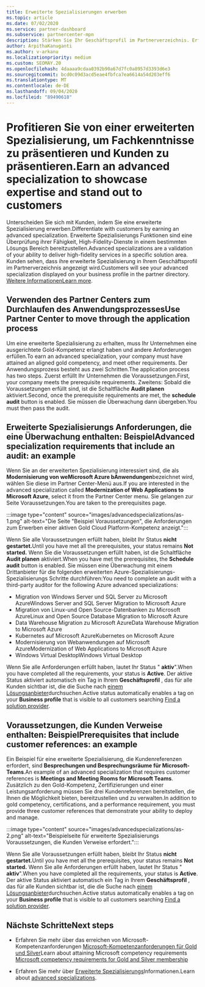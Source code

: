 ```yaml
---
title: Erweiterte Spezialisierungen erwerben
ms.topic: article
ms.date: 07/02/2020
ms.service: partner-dashboard
ms.subservice: partnercenter-mpn
description: Stärken Sie Ihr Geschäftsprofil im Partnerverzeichnis. Erfahren Sie, wie Sie erweiterte Spezialisierungs-und Gold-und Silber-Kompetenzen erwerben.
author: ArpithaKanuganti
ms.author: v-arkanu
ms.localizationpriority: medium
ms.custom: SEOMAY.20
ms.openlocfilehash: 4daaaa9cdaa0392b90a67d7fc0a8957d3393d6e3
ms.sourcegitcommit: bcd0c09d3acd5eae4fbfca7ea6614a54d203eff6
ms.translationtype: MT
ms.contentlocale: de-DE
ms.lasthandoff: 09/04/2020
ms.locfileid: "89490618"
---
```

# <a name="earn-an-advanced-specialization-to-showcase-expertise-and-stand-out-to-customers"></a><span data-ttu-id="13fff-104">Profitieren Sie von einer erweiterten Spezialisierung, um Fachkenntnisse zu präsentieren und Kunden zu präsentieren.</span><span class="sxs-lookup"><span data-stu-id="13fff-104">Earn an advanced specialization to showcase expertise and stand out to customers</span></span> 

<span data-ttu-id="13fff-105">Unterscheiden Sie sich mit Kunden, indem Sie eine erweiterte Spezialisierung erwerben.</span><span class="sxs-lookup"><span data-stu-id="13fff-105">Differentiate with customers by earning an advanced specialization.</span></span> <span data-ttu-id="13fff-106">Erweiterte Spezialisierungs Funktionen sind eine Überprüfung ihrer Fähigkeit, High-Fidelity-Dienste in einem bestimmten Lösungs Bereich bereitzustellen.</span><span class="sxs-lookup"><span data-stu-id="13fff-106">Advanced specializations are a validation of your ability to deliver high-fidelity services in a specific solution area.</span></span> <span data-ttu-id="13fff-107">Kunden sehen, dass ihre erweiterte Spezialisierung in Ihrem Geschäftsprofil im Partnerverzeichnis angezeigt wird.</span><span class="sxs-lookup"><span data-stu-id="13fff-107">Customers will see your advanced specialization displayed on your business profile in the partner directory.</span></span> <span data-ttu-id="13fff-108">[Weitere Informationen](https://partner.microsoft.com/membership/advanced-specialization)</span><span class="sxs-lookup"><span data-stu-id="13fff-108">[Learn more](https://partner.microsoft.com/membership/advanced-specialization).</span></span>

## <a name="use-partner-center-to-move-through-the-application-process"></a><span data-ttu-id="13fff-109">Verwenden des Partner Centers zum Durchlaufen des Anwendungsprozesses</span><span class="sxs-lookup"><span data-stu-id="13fff-109">Use Partner Center to move through the application process</span></span>

<span data-ttu-id="13fff-110">Um eine erweiterte Spezialisierung zu erhalten, muss Ihr Unternehmen eine ausgerichtete Gold-Kompetenz erlangt haben und andere Anforderungen erfüllen.</span><span class="sxs-lookup"><span data-stu-id="13fff-110">To earn an advanced specialization, your company must have attained an aligned gold competency, and meet other requirements.</span></span> <span data-ttu-id="13fff-111">Der Anwendungsprozess besteht aus zwei Schritten.</span><span class="sxs-lookup"><span data-stu-id="13fff-111">The application process has two steps.</span></span> <span data-ttu-id="13fff-112">Zuerst erfüllt Ihr Unternehmen die Voraussetzungen.</span><span class="sxs-lookup"><span data-stu-id="13fff-112">First, your company meets the prerequisite requirements.</span></span> <span data-ttu-id="13fff-113">Zweitens: Sobald die Voraussetzungen erfüllt sind, ist die Schaltfläche **Audit planen** aktiviert.</span><span class="sxs-lookup"><span data-stu-id="13fff-113">Second, once the prerequisite requirements are met, the **schedule audit** button is enabled.</span></span> <span data-ttu-id="13fff-114">Sie müssen die Überwachung dann übergeben.</span><span class="sxs-lookup"><span data-stu-id="13fff-114">You must then pass the audit.</span></span> 

## <a name="advanced-specialization-requirements-that-include-an-audit-an-example"></a><span data-ttu-id="13fff-115">Erweiterte Spezialisierungs Anforderungen, die eine Überwachung enthalten: Beispiel</span><span class="sxs-lookup"><span data-stu-id="13fff-115">Advanced specialization requirements that include an audit: an example</span></span>

<span data-ttu-id="13fff-116">Wenn Sie an der erweiterten Spezialisierung interessiert sind, die als **Modernisierung von weMicrosoft Azure bAnwendungen**bezeichnet wird, wählen Sie diese im Partner Center-Menü aus.</span><span class="sxs-lookup"><span data-stu-id="13fff-116">If you are interested in the advanced specialization called **Modernization of Web Applications to Microsoft Azure**, select it from the Partner Center menu.</span></span> <span data-ttu-id="13fff-117">Sie gelangen zur Seite Voraussetzungen.</span><span class="sxs-lookup"><span data-stu-id="13fff-117">You are taken to the prerequisites page.</span></span>

:::image type="content" source="images/advancedspecializations/as-1.png" alt-text="Die Seite "Beispiel Voraussetzungen", die Anforderungen zum Erwerben einer aktiven Gold Cloud Platform-Kompetenz anzeigt.":::


<span data-ttu-id="13fff-119">Wenn Sie alle Voraussetzungen erfüllt haben, bleibt Ihr Status **nicht gestartet.**</span><span class="sxs-lookup"><span data-stu-id="13fff-119">Until you have met all the prerequisites, your status remains **Not started.**</span></span> <span data-ttu-id="13fff-120">Wenn Sie die Voraussetzungen erfüllt haben, ist die Schaltfläche **Audit planen** aktiviert.</span><span class="sxs-lookup"><span data-stu-id="13fff-120">When you have met the prerequisites, the **Schedule audit** button is enabled.</span></span> <span data-ttu-id="13fff-121">Sie müssen eine Überwachung mit einem Drittanbieter für die folgenden erweiterten Azure-Spezialisierungs-Spezialisierungs Schritte durchführen:</span><span class="sxs-lookup"><span data-stu-id="13fff-121">You need to complete an audit with a third-party auditor for the following Azure advanced specializations:</span></span>
 
- <span data-ttu-id="13fff-122">Migration von Windows Server und SQL Server zu Microsoft Azure</span><span class="sxs-lookup"><span data-stu-id="13fff-122">Windows Server and SQL Server Migration to Microsoft Azure</span></span>
- <span data-ttu-id="13fff-123">Migration von Linux-und Open Source-Datenbanken zu Microsoft Azure</span><span class="sxs-lookup"><span data-stu-id="13fff-123">Linux and Open Source Database Migration to Microsoft Azure</span></span>
- <span data-ttu-id="13fff-124">Data Warehouse Migration zu Microsoft Azure</span><span class="sxs-lookup"><span data-stu-id="13fff-124">Data Warehouse Migration to Microsoft Azure</span></span>
- <span data-ttu-id="13fff-125">Kubernetes auf Microsoft Azure</span><span class="sxs-lookup"><span data-stu-id="13fff-125">Kubernetes on Microsoft Azure</span></span>
- <span data-ttu-id="13fff-126">Modernisierung von Webanwendungen auf Microsoft Azure</span><span class="sxs-lookup"><span data-stu-id="13fff-126">Modernization of Web Applications to Microsoft Azure</span></span>
- <span data-ttu-id="13fff-127">Windows Virtual Desktop</span><span class="sxs-lookup"><span data-stu-id="13fff-127">Windows Virtual Desktop</span></span>


<span data-ttu-id="13fff-128">Wenn Sie alle Anforderungen erfüllt haben, lautet Ihr Status " **aktiv**".</span><span class="sxs-lookup"><span data-stu-id="13fff-128">When you have completed all the requirements, your status is **Active**.</span></span> <span data-ttu-id="13fff-129">Der aktive Status aktiviert automatisch ein Tag in Ihrem **Geschäftsprofil** , das für alle Kunden sichtbar ist, die die Suche nach [einem Lösungsanbieter](https://www.microsoft.com/solution-providers/home)durchsuchen.</span><span class="sxs-lookup"><span data-stu-id="13fff-129">Active status automatically enables a tag on your **Business profile** that is visible to all customers searching [Find a solution provider](https://www.microsoft.com/solution-providers/home).</span></span>

## <a name="prerequisites-that-include-customer-references-an-example"></a><span data-ttu-id="13fff-130">Voraussetzungen, die Kunden Verweise enthalten: Beispiel</span><span class="sxs-lookup"><span data-stu-id="13fff-130">Prerequisites that include customer references: an example</span></span>

<span data-ttu-id="13fff-131">Ein Beispiel für eine erweiterte Spezialisierung, die Kundenreferenzen erfordert, sind **Besprechungen und Besprechungsräume für Microsoft-Teams**.</span><span class="sxs-lookup"><span data-stu-id="13fff-131">An example of an advanced specialization that requires customer references is **Meetings and Meeting Rooms for Microsoft Teams**.</span></span> <span data-ttu-id="13fff-132">Zusätzlich zu den Gold-Kompetenz, Zertifizierungen und einer Leistungsanforderung müssen Sie drei Kundenreferenzen bereitstellen, die Ihnen die Möglichkeit bieten, bereitzustellen und zu verwalten.</span><span class="sxs-lookup"><span data-stu-id="13fff-132">In addition to gold competency, certifications, and a performance requirement, you must provide three customer references that demonstrate your ability to deploy and manage.</span></span>

:::image type="content" source="images/advancedspecializations/as-2.png" alt-text="Beispielseite für erweiterte Spezialisierungs Voraussetzungen, die Kunden Verweise erfordert.":::

<span data-ttu-id="13fff-134">Wenn Sie alle Voraussetzungen erfüllt haben, bleibt Ihr Status **nicht gestartet.**</span><span class="sxs-lookup"><span data-stu-id="13fff-134">Until you have met all the prerequisites, your status remains **Not started.**</span></span> <span data-ttu-id="13fff-135">Wenn Sie alle Anforderungen erfüllt haben, lautet Ihr Status " **aktiv**".</span><span class="sxs-lookup"><span data-stu-id="13fff-135">When you have completed all the requirements, your status is **Active**.</span></span> <span data-ttu-id="13fff-136">Der aktive Status aktiviert automatisch ein Tag in Ihrem **Geschäftsprofil** , das für alle Kunden sichtbar ist, die die Suche nach [einem Lösungsanbieter](https://www.microsoft.com/solution-providers/home)durchsuchen.</span><span class="sxs-lookup"><span data-stu-id="13fff-136">Active status automatically enables a tag on your **Business profile** that is visible to all customers searching [Find a solution provider](https://www.microsoft.com/solution-providers/home).</span></span>

## <a name="next-steps"></a><span data-ttu-id="13fff-137">Nächste Schritte</span><span class="sxs-lookup"><span data-stu-id="13fff-137">Next steps</span></span>

- <span data-ttu-id="13fff-138">Erfahren Sie mehr über das erreichen von Microsoft-Kompetenzanforderungen [Microsoft-Kompetenzanforderungen für Gold und Silver](learn-about-competencies.md)</span><span class="sxs-lookup"><span data-stu-id="13fff-138">Learn about attaining Microsoft competency requirements [Microsoft competency requirements for Gold and Silver membership](learn-about-competencies.md)</span></span>

- <span data-ttu-id="13fff-139">Erfahren Sie mehr über [Erweiterte Spezialisierungs](https://partner.microsoft.com/membership/advanced-specialization)Informationen.</span><span class="sxs-lookup"><span data-stu-id="13fff-139">Learn about [advanced specializations](https://partner.microsoft.com/membership/advanced-specialization).</span></span>
